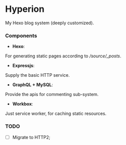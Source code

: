 # Hyperion
My Hexo blog system (deeply customized).

### Components

* **Hexo**:

For generating static pages according to */source/_posts*.

* **Expressjs**: 

Supply the basic HTTP service.

* **GraphQL + MySQL**: 

Provide the apis for commenting sub-system.

* **Workbox**:

Just service worker, for caching static resources.


### TODO

- [ ] Migrate to HTTP2;